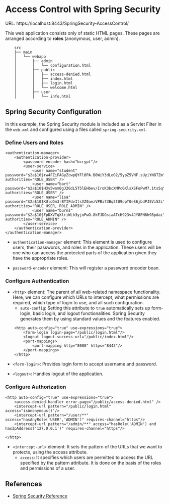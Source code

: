 # Access Control with Spring Security

URL: https://localhost:8443/SpringSecurity-AccessControl/

This web application consists only of static HTML pages. 
These pages are arranged according to **roles** (anonymous, user, admin).

```
    src
    ├── main
    │   └── webapp
    │       ├── admin
    │       │   └── configuration.html
    │       ├── public
    │       │   ├── access-denied.html
    │       │   ├── index.html
    │       │   ├── login.html
    │       │   └── welcome.html
    │       ├── user
    │       │   └── info.html
```

## Spring Security Configuration 

In this example, the Spring Security module is included as a Servlet Filter in the `web.xml` and configured using a
files called `spring-security.xml`.

### Define Users and Roles
```
<authentication-manager>
    <authentication-provider>
        <password-encoder hash="bcrypt"/>
        <user-service>
            <user name="student" password="$2a$10$rw4FZiFAGyZcwpQYFl0PA.B0WiY3dLoO2/5ypZ5VNF.sUyiYN8TZm" authorities="ROLE_USER" />
            <user name="bart" password="$2a$10$H3y5wnm0gJ2GdL5T5lEH6ev/IroK3bcXMPcGKlsXSFoPwM7.1ts5q" authorities="ROLE_USER" />
            <user name="lisa" password="$2a$10$KUloDm3rBTIFdvItsVZ0aezVPBi73Bq3tU9opT0eS6jbdPJ5Vi52i" authorities="ROLE_USER, ROLE_ADMIN" />
            <user name="burns" password="$2a$10$FpDXVTqXlriWLh3yjoPwO.8kFJDGsiaATcH923v4JY8PN6h98pdai" authorities="ROLE_ADMIN" />
        </user-service>
    </authentication-provider>
</authentication-manager>
```

* `authentication-manager` element: This element is used to configure users, their passwords, and roles in the application. 
    These users will be one who can access the protected parts of the application given they have the appropriate roles. 

* `password-encoder` element: This will register a password encoder bean.  

### Configure Authentication
	
* `<http>` element: The parent of all web-related namespace functionality. 
    Here, we can configure which URLs to intercept, what permissions are required, 
    which type of login to use, and all such configuration.
    * `auto-config`: Setting this attribute to `true` automatically sets up form-login, basic login, and 
        logout functionalities. Spring Security generates them by using standard values and the features enabled.

```
    <http auto-config="true" use-expressions="true">
		<form-login login-page="/public/login.html"/>
		<logout logout-success-url="/public/index.html"/>
		<port-mappings>
      		<port-mapping http="8080" https="8443"/>
    	</port-mappings>    
    </http>
```

* `<form-login>`: Provides login form to accept username and password.

* `<logout>`: Handles logout of the application.


### Configure Authorization
```
<http auto-config="true" use-expressions="true">
    <access-denied-handler error-page="/public/access-denied.html" />
    <intercept-url pattern="/public/login.html" access="isAnonymous()"/>
    <intercept-url pattern="/user/**" access="hasAnyRole('USER','ADMIN')" requires-channel="https"/>
    <intercept-url pattern="/admin/**" access="hasRole('ADMIN') and hasIpAddress('127.0.0.1')" requires-channel="https"/>
    ...
</http>		
```

* `<intercept-url>` element: It sets the pattern of the URLs that we want to protecte, using the access attribute.	
	* `access`: It specifies which users are permitted to access the URL specified by the pattern attribute. 
	It is done on the basis of the roles and permissions of a user. 
	
	

## References

* [Spring Security Reference](https://docs.spring.io/spring-security/site/docs/current/reference/html5/)
